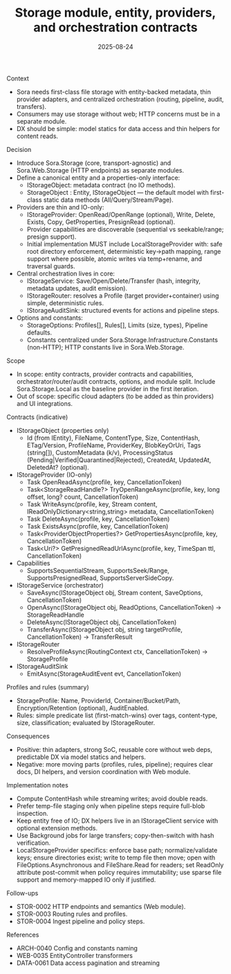 ﻿---
id: STOR-0001
slug: STOR-0001-storage-module-and-contracts
domain: STOR
title: Storage module, entity, providers, and orchestration contracts
status: Accepted
date: 2025-08-24
---

Context

- Sora needs first-class file storage with entity-backed metadata, thin provider adapters, and centralized orchestration (routing, pipeline, audit, transfers).
- Consumers may use storage without web; HTTP concerns must be in a separate module.
- DX should be simple: model statics for data access and thin helpers for content reads.

Decision

- Introduce Sora.Storage (core, transport-agnostic) and Sora.Web.Storage (HTTP endpoints) as separate modules.
- Define a canonical entity and a properties-only interface:
  - IStorageObject: metadata contract (no IO methods).
  - StorageObject : Entity<StorageObject>, IStorageObject — the default model with first-class static data methods (All/Query/Stream/Page).
- Providers are thin and IO-only:
  - IStorageProvider: OpenRead/OpenRange (optional), Write, Delete, Exists, Copy, GetProperties, PresignRead (optional).
  - Provider capabilities are discoverable (sequential vs seekable/range; presign support).
  - Initial implementation MUST include LocalStorageProvider with: safe root directory enforcement, deterministic key→path mapping, range support where possible, atomic writes via temp+rename, and traversal guards.
- Central orchestration lives in core:
  - IStorageService: Save/Open/Delete/Transfer (hash, integrity, metadata updates, audit emission).
  - IStorageRouter: resolves a Profile (target provider+container) using simple, deterministic rules.
  - IStorageAuditSink: structured events for actions and pipeline steps.
- Options and constants:
  - StorageOptions: Profiles[], Rules[], Limits (size, types), Pipeline defaults.
  - Constants centralized under Sora.Storage.Infrastructure.Constants (non-HTTP); HTTP constants live in Sora.Web.Storage.

Scope

- In scope: entity contracts, provider contracts and capabilities, orchestrator/router/audit contracts, options, and module split. Include Sora.Storage.Local as the baseline provider in the first iteration.
- Out of scope: specific cloud adapters (to be added as thin providers) and UI integrations.

Contracts (indicative)

- IStorageObject (properties only)
  - Id (from IEntity), FileName, ContentType, Size, ContentHash, ETag/Version,
    ProfileName, ProviderKey, BlobKeyOrUri, Tags (string[]), CustomMetadata (k/v),
    ProcessingStatus (Pending|Verified|Quarantined|Rejected), CreatedAt, UpdatedAt, DeletedAt? (optional).
- IStorageProvider (IO-only)
  - Task<StorageReadHandle> OpenReadAsync(profile, key, CancellationToken)
  - Task<StorageReadHandle?> TryOpenRangeAsync(profile, key, long offset, long? count, CancellationToken)
  - Task<ProviderWriteResult> WriteAsync(profile, key, Stream content, IReadOnlyDictionary<string,string> metadata, CancellationToken)
  - Task<bool> DeleteAsync(profile, key, CancellationToken)
  - Task<bool> ExistsAsync(profile, key, CancellationToken)
  - Task<ProviderObjectProperties?> GetPropertiesAsync(profile, key, CancellationToken)
  - Task<Uri?> GetPresignedReadUrlAsync(profile, key, TimeSpan ttl, CancellationToken)
- Capabilities
  - SupportsSequentialStream, SupportsSeek/Range, SupportsPresignedRead, SupportsServerSideCopy.
- IStorageService (orchestrator)
  - SaveAsync(IStorageObject obj, Stream content, SaveOptions, CancellationToken)
  - OpenAsync(IStorageObject obj, ReadOptions, CancellationToken) → StorageReadHandle
  - DeleteAsync(IStorageObject obj, CancellationToken)
  - TransferAsync(IStorageObject obj, string targetProfile, CancellationToken) → TransferResult
- IStorageRouter
  - ResolveProfileAsync(RoutingContext ctx, CancellationToken) → StorageProfile
- IStorageAuditSink
  - EmitAsync(StorageAuditEvent evt, CancellationToken)

Profiles and rules (summary)

- StorageProfile: Name, ProviderId, Container/Bucket/Path, Encryption/Retention (optional), AuditEnabled.
- Rules: simple predicate list (first-match-wins) over tags, content-type, size, classification; evaluated by IStorageRouter.

Consequences

- Positive: thin adapters, strong SoC, reusable core without web deps, predictable DX via model statics and helpers.
- Negative: more moving parts (profiles, rules, pipeline); requires clear docs, DI helpers, and version coordination with Web module.

Implementation notes

- Compute ContentHash while streaming writes; avoid double reads.
- Prefer temp-file staging only when pipeline steps require full-blob inspection.
- Keep entity free of IO; DX helpers live in an IStorageClient service with optional extension methods.
- Use Background jobs for large transfers; copy-then-switch with hash verification.
 - LocalStorageProvider specifics: enforce base path; normalize/validate keys; ensure directories exist; write to temp file then move; open with FileOptions.Asynchronous and FileShare.Read for readers; set ReadOnly attribute post-commit when policy requires immutability; use sparse file support and memory-mapped IO only if justified.

Follow-ups

- STOR-0002 HTTP endpoints and semantics (Web module).
- STOR-0003 Routing rules and profiles.
- STOR-0004 Ingest pipeline and policy steps.

References

- ARCH-0040 Config and constants naming
- WEB-0035 EntityController transformers
- DATA-0061 Data access pagination and streaming
